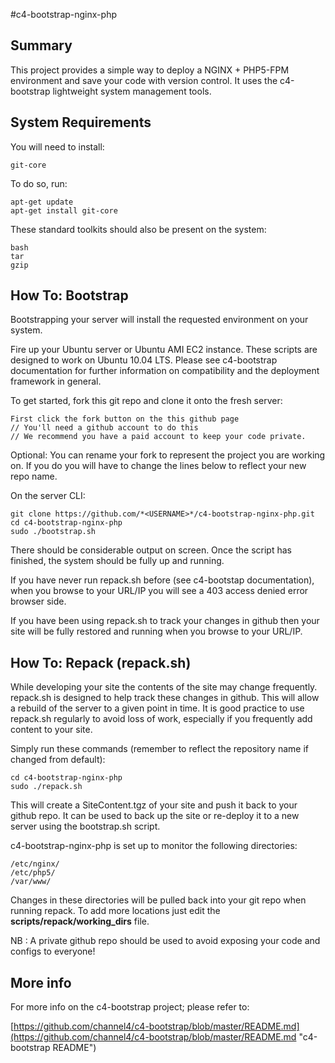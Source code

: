#c4-bootstrap-nginx-php

## Summary

This project provides a simple way to deploy a NGINX + PHP5-FPM environment and save your code with version control. It uses the c4-bootstrap lightweight system management tools.

## System Requirements

You will need to install:

    git-core

To do so, run:

    apt-get update
    apt-get install git-core

These standard toolkits should also be present on the system:

    bash
    tar
    gzip

## How To: Bootstrap

Bootstrapping your server will install the requested environment on your system.

Fire up your Ubuntu server or Ubuntu AMI EC2 instance. These scripts are designed to work on Ubuntu 10.04 LTS. Please see c4-bootstrap documentation for further information on compatibility and the deployment framework in general.

To get started, fork this git repo and clone it onto the fresh server:

    First click the fork button on the this github page
    // You'll need a github account to do this
    // We recommend you have a paid account to keep your code private.
    
Optional: You can rename your fork to represent the project you are working on. If you do you will have to change the lines below to reflect your new repo name.

On the server CLI:

    git clone https://github.com/*<USERNAME>*/c4-bootstrap-nginx-php.git
    cd c4-bootstrap-nginx-php
    sudo ./bootstrap.sh

There should be considerable output on screen. Once the script has finished, the system should be fully up and running.

If you have never run repack.sh before (see c4-bootstap documentation), when you browse to your URL/IP you will see a 403 access denied error browser side. 

If you have been using repack.sh to track your changes in github then your site will be fully restored and running when you browse to your URL/IP.

## How To: Repack (repack.sh)

While developing your site the contents of the site may change frequently. repack.sh is designed to help track these changes in github. This will allow a rebuild of the server to a given point in time. It is good practice to use repack.sh regularly to avoid loss of work, especially if you frequently add content to your site.

Simply run these commands (remember to reflect the repository name if changed from default):

    cd c4-bootstrap-nginx-php
    sudo ./repack.sh

This will create a SiteContent.tgz of your site and push it back to your github repo. It can be used to back up the site or re-deploy it to a new server using the bootstrap.sh script. 

c4-bootstrap-nginx-php is set up to monitor the following directories:

    /etc/nginx/
    /etc/php5/
    /var/www/

Changes in these directories will be pulled back into your git repo when running repack. To add more locations just edit the __scripts/repack/working_dirs__ file.

NB : A private github repo should be used to avoid exposing your code and configs to everyone!

## More info

For more info on the c4-bootstrap project; please refer to:

[https://github.com/channel4/c4-bootstrap/blob/master/README.md](https://github.com/channel4/c4-bootstrap/blob/master/README.md "c4-bootstrap README")
